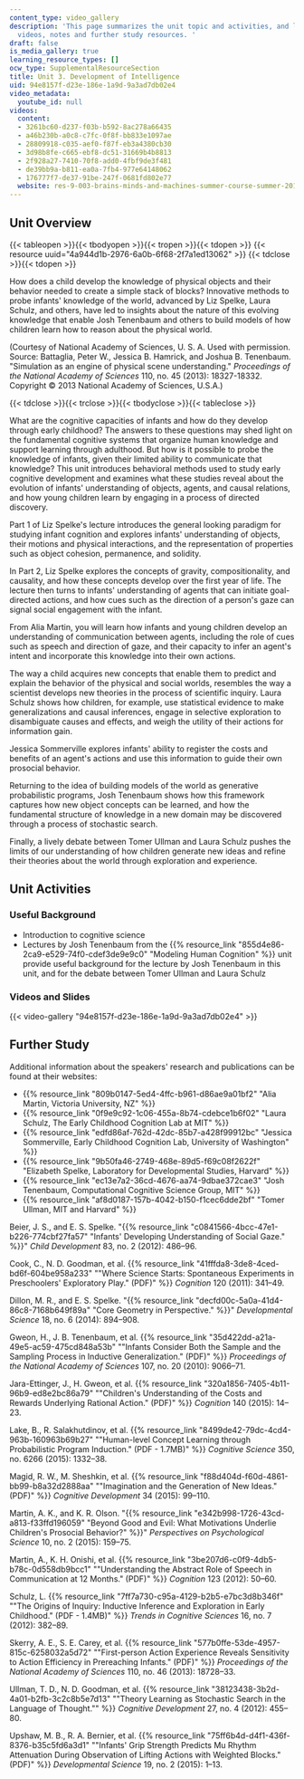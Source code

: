 ```yaml
---
content_type: video_gallery
description: 'This page summarizes the unit topic and activities, and links to lecture
  videos, notes and further study resources. '
draft: false
is_media_gallery: true
learning_resource_types: []
ocw_type: SupplementalResourceSection
title: Unit 3. Development of Intelligence
uid: 94e8157f-d23e-186e-1a9d-9a3ad7db02e4
video_metadata:
  youtube_id: null
videos:
  content:
  - 3261bc60-d237-f03b-b592-8ac278a66435
  - a46b230b-a0c8-c7fc-0f8f-bb833e1097ae
  - 28809918-c035-aef0-f87f-eb3a4380cb30
  - 3d98b8fe-c665-ebf8-dc51-31669b4b8813
  - 2f928a27-7410-70f8-add0-4fbf9de3f481
  - de39bb9a-b811-ea0a-7fb4-977e64148062
  - 176777f7-de37-91be-247f-0681fd802e77
  website: res-9-003-brains-minds-and-machines-summer-course-summer-2015
---
```

## Unit Overview

{{< tableopen >}}{{< tbodyopen >}}{{< tropen >}}{{< tdopen >}}
{{< resource uuid="4a944d1b-2976-6a0b-6f68-2f7a1ed13062" >}}
{{< tdclose >}}{{< tdopen >}}

How does a child develop the knowledge of physical objects and their behavior needed to create a simple stack of blocks? Innovative methods to probe infants' knowledge of the world, advanced by Liz Spelke, Laura Schulz, and others, have led to insights about the nature of this evolving knowledge that enable Josh Tenenbaum and others to build models of how children learn how to reason about the physical world.

(Courtesy of National Academy of Sciences, U. S. A. Used with permission. Source: Battaglia, Peter W., Jessica B. Hamrick, and Joshua B. Tenenbaum. "Simulation as an engine of physical scene understanding." *Proceedings of the National Academy of Sciences* 110, no. 45 (2013): 18327-18332. Copyright © 2013 National Academy of Sciences, U.S.A.)

{{< tdclose >}}{{< trclose >}}{{< tbodyclose >}}{{< tableclose >}}

What are the cognitive capacities of infants and how do they develop through early childhood? The answers to these questions may shed light on the fundamental cognitive systems that organize human knowledge and support learning through adulthood. But how is it possible to probe the knowledge of infants, given their limited ability to communicate that knowledge? This unit introduces behavioral methods used to study early cognitive development and examines what these studies reveal about the evolution of infants' understanding of objects, agents, and causal relations, and how young children learn by engaging in a process of directed discovery.

Part 1 of Liz Spelke's lecture introduces the general looking paradigm for studying infant cognition and explores infants' understanding of objects, their motions and physical interactions, and the representation of properties such as object cohesion, permanence, and solidity.

In Part 2, Liz Spelke explores the concepts of gravity, compositionality, and causality, and how these concepts develop over the first year of life. The lecture then turns to infants' understanding of agents that can initiate goal-directed actions, and how cues such as the direction of a person's gaze can signal social engagement with the infant.

From Alia Martin, you will learn how infants and young children develop an understanding of communication between agents, including the role of cues such as speech and direction of gaze, and their capacity to infer an agent's intent and incorporate this knowledge into their own actions.

The way a child acquires new concepts that enable them to predict and explain the behavior of the physical and social worlds, resembles the way a scientist develops new theories in the process of scientific inquiry. Laura Schulz shows how children, for example, use statistical evidence to make generalizations and causal inferences, engage in selective exploration to disambiguate causes and effects, and weigh the utility of their actions for information gain.

Jessica Sommerville explores infants' ability to register the costs and benefits of an agent's actions and use this information to guide their own prosocial behavior.

Returning to the idea of building models of the world as generative probabilistic programs, Josh Tenenbaum shows how this framework captures how new object concepts can be learned, and how the fundamental structure of knowledge in a new domain may be discovered through a process of stochastic search.

Finally, a lively debate between Tomer Ullman and Laura Schulz pushes the limits of our understanding of how children generate new ideas and refine their theories about the world through exploration and experience.

## Unit Activities

### Useful Background

- Introduction to cognitive science
- Lectures by Josh Tenenbaum from the {{% resource_link "855d4e86-2ca9-e529-74f0-cdef3de9e9c0" "Modeling Human Cognition" %}} unit provide useful background for the lecture by Josh Tenenbaum in this unit, and for the debate between Tomer Ullman and Laura Schulz

### Videos and Slides

{{< video-gallery "94e8157f-d23e-186e-1a9d-9a3ad7db02e4" >}}

## Further Study

Additional information about the speakers' research and publications can be found at their websites:

- {{% resource_link "809b0147-5ed4-4ffc-b961-d86ae9a01bf2" "Alia Martin, Victoria University, NZ" %}}
- {{% resource_link "0f9e9c92-1c06-455a-8b74-cdebce1b6f02" "Laura Schulz, The Early Childhood Cognition Lab at MIT" %}}
- {{% resource_link "edfd86af-762d-42dc-85b7-a428f99912bc" "Jessica Sommerville, Early Childhood Cognition Lab, University of Washington" %}}
- {{% resource_link "9b50fa46-2749-468e-89d5-f69c08f2622f" "Elizabeth Spelke, Laboratory for Developmental Studies, Harvard" %}}
- {{% resource_link "ec13e7a2-36cd-4676-aa74-9dbae372cae3" "Josh Tenenbaum, Computational Cognitive Science Group, MIT" %}}
- {{% resource_link "af8d0187-157b-4042-b150-f1cec6dde2bf" "Tomer Ullman, MIT and Harvard" %}}

Beier, J. S., and E. S. Spelke. "{{% resource_link "c0841566-4bcc-47e1-b226-774cbf27fa57" "Infants' Developing Understanding of Social Gaze." %}}" *Child Development* 83, no. 2 (2012): 486–96.

Cook, C., N. D. Goodman, et al. {{% resource_link "41fffda8-3de8-4ced-bd6f-604be958a233" "\"Where Science Starts: Spontaneous Experiments in Preschoolers' Exploratory Play.\" (PDF)" %}} *Cognition* 120 (2011): 341–49.

Dillon, M. R., and E. S. Spelke. "{{% resource_link "decfd00c-5a0a-41d4-86c8-7168b649f89a" "Core Geometry in Perspective." %}}" *Developmental Science* 18, no. 6 (2014): 894–908.

Gweon, H., J. B. Tenenbaum, et al. {{% resource_link "35d422dd-a21a-49e5-ac59-475cd848a53b" "\"Infants Consider Both the Sample and the Sampling Process in Inductive Generalization.\" (PDF)" %}} *Proceedings of the National Academy of Sciences* 107, no. 20 (2010): 9066–71.

Jara-Ettinger, J., H. Gweon, et al. {{% resource_link "320a1856-7405-4b11-96b9-ed8e2bc86a79" "\"Children's Understanding of the Costs and Rewards Underlying Rational Action.\" (PDF)" %}} *Cognition* 140 (2015): 14–23.

Lake, B., R. Salakhutdinov, et al. {{% resource_link "8499de42-79dc-4cd4-963b-160963b69b27" "\"Human-level Concept Learning through Probabilistic Program Induction.\" (PDF - 1.7MB)" %}} *Cognitive Science* 350, no. 6266 (2015): 1332–38.

Magid, R. W., M. Sheshkin, et al. {{% resource_link "f88d404d-f60d-4861-bb99-b8a32d2888aa" "\"Imagination and the Generation of New Ideas.\" (PDF)" %}} *Cognitive Development* 34 (2015): 99–110.

Martin, A. K., and K. R. Olson. "{{% resource_link "e342b998-1726-43cd-a813-f33ffd196059" "Beyond Good and Evil: What Motivations Underlie Children's Prosocial Behavior?" %}}" *Perspectives on Psychological Science* 10, no. 2 (2015): 159–75.

Martin, A., K. H. Onishi, et al. {{% resource_link "3be207d6-c0f9-4db5-b78c-0d558db9bcc1" "\"Understanding the Abstract Role of Speech in Communication at 12 Months.\" (PDF)" %}} *Cognition* 123 (2012): 50–60.

Schulz, L. {{% resource_link "7ff7a730-c95a-4129-b2b5-e7bc3d8b346f" "\"The Origins of Inquiry: Inductive Inference and Exploration in Early Childhood.\" (PDF - 1.4MB)" %}} *Trends in Cognitive Sciences* 16, no. 7 (2012): 382–89.

Skerry, A. E., S. E. Carey, et al. {{% resource_link "577b0ffe-53de-4957-815c-6258032a5d72" "\"First-person Action Experience Reveals Sensitivity to Action Efficiency in Prereaching Infants.\" (PDF)" %}} *Proceedings of the National Academy of Sciences* 110, no. 46 (2013): 18728–33.

Ullman, T. D., N. D. Goodman, et al. {{% resource_link "38123438-3b2d-4a01-b2fb-3c2c8b5e7d13" "\"Theory Learning as Stochastic Search in the Language of Thought.\"" %}} *Cognitive Development* 27, no. 4 (2012): 455–80.

Upshaw, M. B., R. A. Bernier, et al. {{% resource_link "75ff6b4d-d4f1-436f-8376-b35c5fd6a3d1" "\"Infants' Grip Strength Predicts Mu Rhythm Attenuation During Observation of Lifting Actions with Weighted Blocks.\" (PDF)" %}} *Developmental Science* 19, no. 2 (2015): 1–13.
